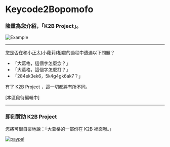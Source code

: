# Keycode2Bopomofo

### 隆重為您介紹，「K2B Project」。

![Example](https://i.imgur.com/jlefriV.png)

***

您是否在和小正太(小蘿莉)相處的過程中遭遇以下問題？
* 「大葛格，這個字怎麼念？」
* 「大葛格，這個字怎麼打？」
* 「284ek3ek6，5k4g4gk6ak7？」


有了 K2B Project ，這一切都將有所不同。

[本區段待編輯中]

***

### 即刻贊助 K2B Project

您將可很自豪地說：「大葛格的一部份在 K2B 裡面哦。」

[![paypal](https://www.paypalobjects.com/en_US/i/btn/btn_donateCC_LG.gif)](https://www.paypal.com/cgi-bin/webscr?cmd=_s-xclick&hosted_button_id=38DWD84LH5D54)
